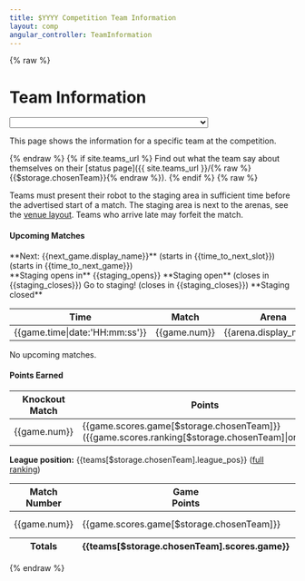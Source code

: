 ```yaml
---
title: $YYYY Competition Team Information
layout: comp
angular_controller: TeamInformation
---
```

{% raw %}

# Team Information

<div id="team-chooser">
    <!--- NB: local width style as otherwise Select2 doesn't get it right -->
    <select data-ng-model="$storage.chosenTeam"
            data-placeholder="Choose a team"
            data-ui-select2
            style="width:350px;"
            >
        <option value=""></option>
        <option data-ng-repeat="(tla, info) in teams"
                value="{{tla}}">
            {{info|teamName}}
        </option>
    </select>
</div>

This page shows the information for a specific team at the competition.

{% endraw %}
{% if site.teams_url %}
Find out what the team say about themselves on their [status page]({{ site.teams_url }}/{% raw %}{{$storage.chosenTeam}}{% endraw %}).
{% endif %}
{% raw %}

Teams must present their robot to the staging area in sufficient time
before the advertised start of a match.
The staging area is next to the arenas, see the [venue layout](/resources/2016/competition-layout.pdf).
Teams who arrive late may forfeit the match.

<!-- container -->
<div id="per-team-details" data-ng-if="$storage.chosenTeam" markdown="1">

<div id="upcoming-matches" class="matches" markdown="1">

#### Upcoming Matches

<p data-ng-if="next_game" markdown="1">
    **Next: {{next_game.display_name}}**
    <!-- Time to the start of the slot -->
    <span data-ng-if="time_to_next_slot && long_before_staging">
        (starts in {{time_to_next_slot}})
    </span>
    <!-- Time to the start of the actual game -->
    <span data-ng-if="time_to_next_game && !staging_closes">
        (starts in {{time_to_next_game}})
    </span>
    <br />
    <!-- During and before the staging period one of these is shown -->
    <span data-ng-if="staging_opens && !long_before_staging && !staging_signal">
        **Staging opens in** {{staging_opens}}
    </span>
    <span data-ng-if="staging_closes && !staging_opens && !staging_signal">
        **Staging open** (closes in {{staging_closes}})
    </span>
    <span data-ng-if="staging_signal && staging_closes">
        <span class="staging-signal">Go to staging!</span>
        (closes in {{staging_closes}})
    </span>
    <span data-ng-if="!staging_closes && !staging_opens && !staging_signal">
        **Staging closed**
    </span>
</p>

<!--- warning: upcoming_games defined later -->
<table class="upcoming" data-ng-show="upcoming_games.length">
    <thead>
        <tr>
            <th>Time  </th>
            <th>Match </th>
            <th>Arena </th>
            <th>Corner</th>
            <th>Against</th>
        </tr>
    </thead>
    <tbody>
        <!--- note: upcoming_games (defined here) also used above -->
        <tr data-ng-repeat="game in upcoming_games = (games|gamesAfterNow:time_offset)">
            <td title="Begins at {{game.time|date:'HH:mm:ss on EEEE, d MMMM'}}.">
                {{game.time|date:'HH:mm:ss'}}
            </td>
            <td>{{game.num}}</td>
            <td data-ng-init="arena = arenas[game.arena]"
                style="color: {{arena.colour}};">
                {{arena.display_name}}
            </td>
            <td class="corner"
                data-ng-init="corner = (game.teams|indexToCorner:$storage.chosenTeam)"
                style="background-color: {{corners[corner].colour|hexLighter:0.5}};">
                {{corner}}
            </td>
            <td>
                <span data-ng-repeat="team in game.teams|otherTeams:$storage.chosenTeam"
                      title="{{team|teamInfo:teams|teamName}}">
                    {{team}}<span data-ng-if="!$last">,</span>
                </span>
            </td>
        </tr>
    </tbody>
</table>

<p data-ng-if="!upcoming_games.length">
No upcoming matches.
</p>

</div>

<div id="past-matches" class="matches" markdown="1">

#### Points Earned

<table class="past" data-ng-show="knockout_games.length">
    <thead>
        <tr>
            <th>Knockout Match</th>
            <th>Points</th>
        </tr>
    </thead>
    <tbody>
        <tr data-ng-repeat="game in knockout_games">
            <td>{{game.num}}</td>
            <td>
                {{game.scores.game[$storage.chosenTeam]}}
                <span class="position" data-ng-show="game.scores.normalised[$storage.chosenTeam]">
                    ({{game.scores.ranking[$storage.chosenTeam]|ordinal}})
                </span>
            </td>
        </tr>
    </tbody>
</table>

**League position:** {{teams[$storage.chosenTeam].league_pos}} ([full ranking](/comp/league))

<table class="past">
    <thead>
        <tr>
            <th>Match<br />Number</th>
            <th>Game<br />Points</th>
            <th>League<br />Points</th>
        </tr>
    </thead>
    <tfoot>
        <tr>
            <th>Totals</th>
            <th>{{teams[$storage.chosenTeam].scores.game}}</th>
            <th>{{teams[$storage.chosenTeam].scores.league}}</th>
        </tr>
    </tfoot>
    <tbody>
        <tr data-ng-repeat="game in games|gamesBeforeNow:time_offset"
            data-ng-if="game.type == 'league'">
            <td>{{game.num}}</td>
            <td>{{game.scores.game[$storage.chosenTeam]}}</td>
            <td data-ng-init="league_points = game.scores.league[$storage.chosenTeam]">
                {{league_points}}
                <span class="position" data-ng-show="league_points">
                    ({{game.scores.ranking[$storage.chosenTeam]|ordinal}})
                </span>
            </td>
        </tr>
    </tbody>
</table>

</div>

<!-- container -->
</div>
{% endraw %}
